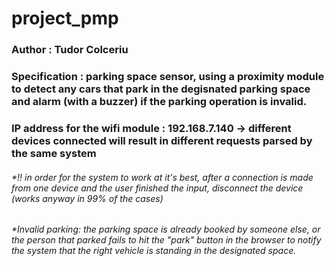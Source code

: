 # project_pmp
### Author : Tudor Colceriu
### Specification : parking space sensor, using a proximity module to detect any cars that park in the degisnated parking space and alarm (with a buzzer) if the parking operation is invalid.
### IP address for the wifi module : 192.168.7.140 -> different devices connected will result in different requests parsed by the same system
###### *!! in order for the system to work at it's best, after a connection is made from one device and the user finished the input, disconnect the device (works anyway in 99% of the cases)
###### *Invalid parking: the parking space is already booked by someone else, or the person that parked fails to hit the "park" button in the browser to notify the system that the right vehicle is standing in the designated space.
